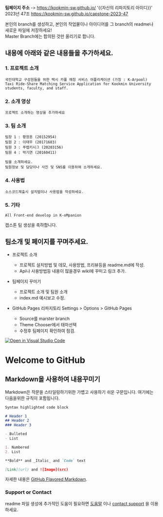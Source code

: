 **팀페이지 주소** -> https://kookmin-sw.github.io/ '{{자신의 리파지토리 아이디}}'  
2023년 47조  https://kookmin-sw.github.io/capstone-2023-47

본인의 branch를 생성하고, 본인의 작업물이나 아이디어를 그 branch의 readme나 새로운 파일에 저장하세요!  
Master Branch에는 합의된 것만 올리기로 합니다.

## 내용에 아래와 같은 내용들을 추가하세요.

### 1. 프로젝트 소개

    국민대학교 구성원들을 위한 택시 카풀 매칭 서비스 어플리케이션 (가칭 : K-Arpool)
    Taxi Ride-Share Matching Service Application for Kookmin University students, faculty, and staff.

### 2. 소개 영상

    프로젝트 소개하는 영상을 추가하세요

### 3. 팀 소개

    팀장 1 : 황정훈 (20152954)
    팀원 2 : 이태우 (20171683)
    팀원 3 : 푸렙키시그 (20203156)
    팀원 4 : 박기연 (20160411)

    팀을 소개하세요.
    팀원정보 및 담당이나 사진 및 SNS를 이용하여 소개하세요.

### 4. 사용법

    소스코드제출시 설치법이나 사용법을 작성하세요.

### 5. 기타

    All Front-end develop in K-oMpanion
    
캡스톤 팀 생성을 축하합니다.

## 팀소개 및 페이지를 꾸며주세요.

- 프로젝트 소개
  - 프로젝트 설치방법 및 데모, 사용방법, 프리뷰등을 readme.md에 작성.
  - Api나 사용방법등 내용이 많을경우 wiki에 꾸미고 링크 추가.

- 팀페이지 꾸미기
  - 프로젝트 소개 및 팀원 소개
  - index.md 예시보고 수정.

- GitHub Pages 리파지토리 Settings > Options > GitHub Pages 
  - Source를 marster branch
  - Theme Chooser에서 태마선택
  - 수정후 팀페이지 확인하여 점검.

[![Open in Visual Studio Code](https://classroom.github.com/assets/open-in-vscode-c66648af7eb3fe8bc4f294546bfd86ef473780cde1dea487d3c4ff354943c9ae.svg)](https://classroom.github.com/online_ide?assignment_repo_id=10379782&assignment_repo_type=AssignmentRepo)
# Welcome to GitHub

## Markdown을 사용하여 내용꾸미기

Markdown은 작문을 스타일링하기위한 가볍고 사용하기 쉬운 구문입니다. 여기에는 다음을위한 규칙이 포함됩니다.

```markdown
Syntax highlighted code block

# Header 1
## Header 2
### Header 3

- Bulleted
- List

1. Numbered
2. List

**Bold** and _Italic_ and `Code` text

[Link](url) and ![Image](src)
```

자세한 내용은 [GitHub Flavored Markdown](https://guides.github.com/features/mastering-markdown/).

### Support or Contact

readme 파일 생성에 추가적인 도움이 필요하면 [도움말](https://help.github.com/articles/about-readmes/) 이나 [contact support](https://github.com/contact) 을 이용하세요.
